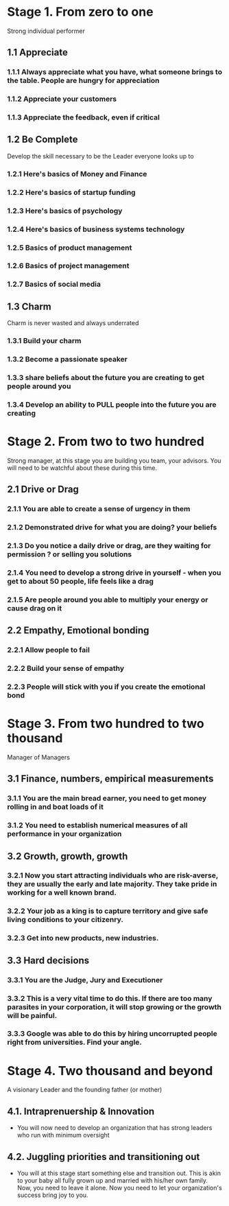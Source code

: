 # Stage 1. From zero to one
Strong individual performer
## 1.1 Appreciate
### 1.1.1 Always appreciate what you have, what someone brings to the table. People are hungry for appreciation
### 1.1.2 Appreciate your customers
### 1.1.3 Appreciate the feedback, even if critical

## 1.2 Be Complete
Develop the skill necessary to be the Leader everyone looks up to
### 1.2.1 Here's basics of Money and Finance
### 1.2.2 Here's basics of startup funding
### 1.2.3 Here's basics of psychology
### 1.2.4 Here's basics of business systems technology
### 1.2.5 Basics of product management
### 1.2.6 Basics of project management
### 1.2.7 Basics of social media

## 1.3 Charm
Charm is never wasted and always underrated
### 1.3.1 Build your charm
### 1.3.2 Become a passionate speaker
### 1.3.3 share beliefs about the future you are creating to get people around you
### 1.3.4 Develop an ability to PULL people into the future you are creating

# Stage 2. From two to two hundred
Strong manager, at this stage you are building you team, your advisors. You will need to be watchful about these during this time.
## 2.1 Drive or Drag
### 2.1.1 You are able to create a sense of urgency in them
### 2.1.2 Demonstrated drive for what you are doing? your beliefs
### 2.1.3 Do you notice a daily drive or drag, are they waiting for permission ? or selling you solutions
### 2.1.4 You need to develop a strong drive in yourself - when you get to about 50 people, life feels like a drag
### 2.1.5 Are people around you able to multiply your energy or cause drag on it

## 2.2 Empathy, Emotional bonding
### 2.2.1 Allow people to fail
### 2.2.2 Build your sense of empathy
### 2.2.3 People will stick with you if you create the emotional bond

# Stage 3. From two hundred to two thousand
Manager of Managers
## 3.1 Finance, numbers, empirical measurements
### 3.1.1 You are the main bread earner, you need to get money rolling in and boat loads of it
### 3.1.2 You need to establish numerical measures of all performance in your organization

## 3.2 Growth, growth, growth
### 3.2.1 Now you start attracting individuals who are risk-averse, they are usually the early and late majority. They take pride in working for a well known brand.
### 3.2.2 Your job as a king is to capture territory and give safe living conditions to your citizenry.
### 3.2.3 Get into new products, new industries.

## 3.3 Hard decisions
### 3.3.1 You are the Judge, Jury and Executioner
### 3.3.2 This is a very vital time to do this. If there are too many parasites in your corporation, it will stop growing or the growth will be painful.
### 3.3.3 Google was able to do this by hiring uncorrupted people right from universities. Find your angle.

# Stage 4. Two thousand and beyond
A visionary Leader and the founding father (or mother)
## 4.1. Intraprenuership & Innovation
- You will now need to develop an organization that has strong leaders who run with minimum oversight

## 4.2. Juggling priorities and transitioning out
- You will at this stage start something else and transition out. This is akin to your baby all fully grown up and married with his/her own family.  Now, you need to leave it alone. Now you need to let your organization's success bring joy to you.
